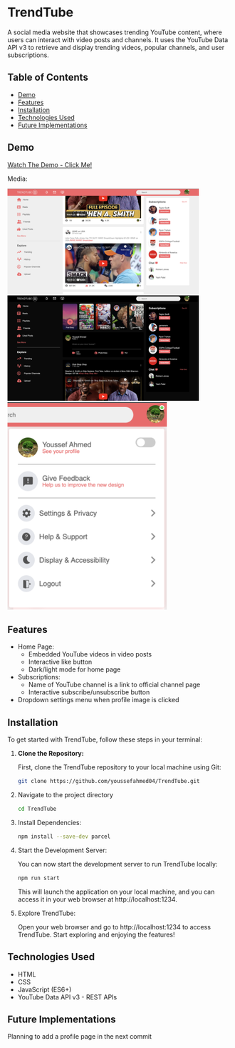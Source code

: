 # TrendTube

A social media website that showcases trending YouTube content, where users can interact with video posts and channels. It uses the YouTube Data API v3 to retrieve and display trending videos, popular channels, and user subscriptions.

## Table of Contents

- [Demo](#demo)
- [Features](#features)
- [Installation](#installation)
- [Technologies Used](#technologies-used)
- [Future Implementations](#future-implementations)

## Demo

[Watch The Demo - Click Me!](src/assets/README-imgs/TrendTube-Demo.mp4)

Media:

<img src="src/assets/README-imgs/TrendTubeHomePage.png" alt="Home Page" width="430" height="236">
<img src="src/assets/README-imgs/TrendTubeDarkMode.png" alt="Dark Mode" width="430" height="236">
<img src="src/assets/README-imgs/TrendTubeSettingsMenu.png" alt="Settings Menu" width="357.5" height="465">

## Features

- Home Page:
  - Embedded YouTube videos in video posts
  - Interactive like button
  - Dark/light mode for home page
- Subscriptions:
  - Name of YouTube channel is a link to official channel page
  - Interactive subscribe/unsubscribe button
- Dropdown settings menu when profile image is clicked

## Installation

To get started with TrendTube, follow these steps in your terminal:

1. **Clone the Repository:**

   First, clone the TrendTube repository to your local machine using Git:

   ```bash
   git clone https://github.com/youssefahmed04/TrendTube.git

   ```

2. Navigate to the project directory

   ```bash
   cd TrendTube
   ```

3. Install Dependencies:

   ```bash
   npm install --save-dev parcel
   ```

4. Start the Development Server:

   You can now start the development server to run TrendTube locally:

   ```bash
   npm run start
   ```

   This will launch the application on your local machine, and you can access it in your web browser at http://localhost:1234.

5. Explore TrendTube:

   Open your web browser and go to http://localhost:1234 to access TrendTube. Start exploring and enjoying the features!

## Technologies Used

- HTML
- CSS
- JavaScript (ES6+)
- YouTube Data API v3 - REST APIs

## Future Implementations

Planning to add a profile page in the next commit

